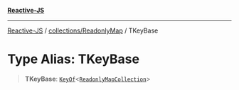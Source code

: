 [**Reactive-JS**](../../../README.md)

***

[Reactive-JS](../../../README.md) / [collections/ReadonlyMap](../README.md) / TKeyBase

# Type Alias: TKeyBase

> **TKeyBase**: [`KeyOf`](../../type-aliases/KeyOf.md)\<[`ReadonlyMapCollection`](../interfaces/ReadonlyMapCollection.md)\>
